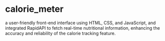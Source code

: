 # calorie_meter
a user-friendly front-end interface using HTML, CSS, and JavaScript, and  integrated RapidAPI to fetch real-time nutritional information, enhancing the accuracy and reliability of the calorie tracking feature.
